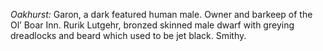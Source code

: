 *Oakhurst:*
Garon, a dark featured human male. Owner and barkeep of the Ol’ Boar Inn.
Rurik Lutgehr, bronzed skinned male dwarf with greying dreadlocks and beard which used to be jet black. Smithy.
